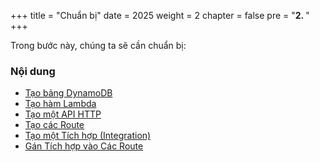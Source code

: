 +++
title = "Chuẩn bị"
date = 2025
weight = 2
chapter = false
pre = "<b>2. </b>"
+++

Trong bước này, chúng ta sẽ cần chuẩn bị:

### Nội dung

+ [Tạo bảng DynamoDB](2.1-Create-a-DynamoDB-table/)
+ [Tạo hàm Lambda](2.2-Create-a-Lambda-function/)
+ [Tạo một API HTTP](2.3-Create-an-HTTP-API/)
+ [Tạo các Route](2.4-Create-Routes/)
+ [Tạo một Tích hợp (Integration)](2.5-Create-an-Integration/)
+ [Gán Tích hợp vào Các Route](2.6-Assign-Integration-to-Routes/)
